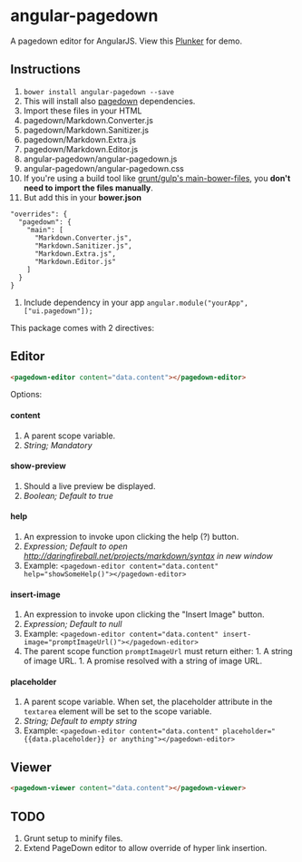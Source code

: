 # angular-pagedown

A pagedown editor for AngularJS. View this [Plunker](http://plnkr.co/edit/YFT01S75f8dpW0QbpM7J) for demo.

## Instructions

1. `bower install angular-pagedown --save`
1. This will install also [pagedown](https://github.com/baminteractive/PageDown) dependencies.
1. Import these files in your HTML
  1. pagedown/Markdown.Converter.js
  1. pagedown/Markdown.Sanitizer.js
  1. pagedown/Markdown.Extra.js
  1. pagedown/Markdown.Editor.js
  1. angular-pagedown/angular-pagedown.js
  1. angular-pagedown/angular-pagedown.css
1. If you're using a build tool like [grunt/gulp's main-bower-files](https://github.com/ck86/main-bower-files), you **don't need to import the files manually**.
  1. But add this in your **bower.json**
  ```
  "overrides": {
    "pagedown": {
      "main": [
        "Markdown.Converter.js",
        "Markdown.Sanitizer.js",
        "Markdown.Extra.js",
        "Markdown.Editor.js"
      ]
    }
  }
  ```
1. Include dependency in your app `angular.module("yourApp", ["ui.pagedown"]);`

This package comes with 2 directives:

## Editor

```html
<pagedown-editor content="data.content"></pagedown-editor>
```

Options:

#### content

1. A parent scope variable. 
1. *String; Mandatory*

#### show-preview

1. Should a live preview be displayed. 
1. *Boolean; Default to true*

#### help

1. An expression to invoke upon clicking the help (?) button. 
1. *Expression; Default to open http://daringfireball.net/projects/markdown/syntax in new window*
1. Example: `<pagedown-editor content="data.content" help="showSomeHelp()"></pagedown-editor>`

#### insert-image

1. An expression to invoke upon clicking the "Insert Image" button. 
1. *Expression; Default to null*
1. Example: `<pagedown-editor content="data.content" insert-image="promptImageUrl()"></pagedown-editor>`
  1. The parent scope function `promptImageUrl` must return either:
    1. A string of image URL.
    1. A promise resolved with a string of image URL.

#### placeholder

1. A parent scope variable.  When set, the placeholder attribute in the `textarea` element will be set to the scope variable.
1. *String; Default to empty string*
1. Example: `<pagedown-editor content="data.content" placeholder="{{data.placeholder}} or anything"></pagedown-editor>` 

## Viewer

```html
<pagedown-viewer content="data.content"></pagedown-viewer>
```

## TODO
1. Grunt setup to minify files.
1. Extend PageDown editor to allow override of hyper link insertion.
